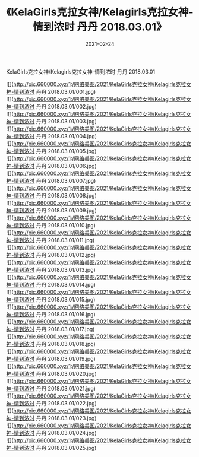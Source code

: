 ﻿---
layout: post
title:  《KelaGirls克拉女神/Kelagirls克拉女神-情到浓时 丹丹 2018.03.01》
date:   2021-02-24
img: http://pic.660000.xyz/1:/网络美图/2021/KelaGirls克拉女神/Kelagirls克拉女神-情到浓时 丹丹 2018.03.01/000.jpg
categories: [美女, 清纯, 唯美]
---

KelaGirls克拉女神/Kelagirls克拉女神-情到浓时 丹丹 2018.03.01

 ![](http://pic.660000.xyz/1:/网络美图/2021/KelaGirls克拉女神/Kelagirls克拉女神-情到浓时 丹丹 2018.03.01/001.jpg) <br>![](http://pic.660000.xyz/1:/网络美图/2021/KelaGirls克拉女神/Kelagirls克拉女神-情到浓时 丹丹 2018.03.01/002.jpg) <br>![](http://pic.660000.xyz/1:/网络美图/2021/KelaGirls克拉女神/Kelagirls克拉女神-情到浓时 丹丹 2018.03.01/003.jpg) <br>![](http://pic.660000.xyz/1:/网络美图/2021/KelaGirls克拉女神/Kelagirls克拉女神-情到浓时 丹丹 2018.03.01/004.jpg) <br>![](http://pic.660000.xyz/1:/网络美图/2021/KelaGirls克拉女神/Kelagirls克拉女神-情到浓时 丹丹 2018.03.01/005.jpg) <br>![](http://pic.660000.xyz/1:/网络美图/2021/KelaGirls克拉女神/Kelagirls克拉女神-情到浓时 丹丹 2018.03.01/006.jpg) <br>![](http://pic.660000.xyz/1:/网络美图/2021/KelaGirls克拉女神/Kelagirls克拉女神-情到浓时 丹丹 2018.03.01/007.jpg) <br>![](http://pic.660000.xyz/1:/网络美图/2021/KelaGirls克拉女神/Kelagirls克拉女神-情到浓时 丹丹 2018.03.01/008.jpg) <br>![](http://pic.660000.xyz/1:/网络美图/2021/KelaGirls克拉女神/Kelagirls克拉女神-情到浓时 丹丹 2018.03.01/009.jpg) <br>![](http://pic.660000.xyz/1:/网络美图/2021/KelaGirls克拉女神/Kelagirls克拉女神-情到浓时 丹丹 2018.03.01/010.jpg) <br>![](http://pic.660000.xyz/1:/网络美图/2021/KelaGirls克拉女神/Kelagirls克拉女神-情到浓时 丹丹 2018.03.01/011.jpg) <br>![](http://pic.660000.xyz/1:/网络美图/2021/KelaGirls克拉女神/Kelagirls克拉女神-情到浓时 丹丹 2018.03.01/012.jpg) <br>![](http://pic.660000.xyz/1:/网络美图/2021/KelaGirls克拉女神/Kelagirls克拉女神-情到浓时 丹丹 2018.03.01/013.jpg) <br>![](http://pic.660000.xyz/1:/网络美图/2021/KelaGirls克拉女神/Kelagirls克拉女神-情到浓时 丹丹 2018.03.01/014.jpg) <br>![](http://pic.660000.xyz/1:/网络美图/2021/KelaGirls克拉女神/Kelagirls克拉女神-情到浓时 丹丹 2018.03.01/015.jpg) <br>![](http://pic.660000.xyz/1:/网络美图/2021/KelaGirls克拉女神/Kelagirls克拉女神-情到浓时 丹丹 2018.03.01/016.jpg) <br>![](http://pic.660000.xyz/1:/网络美图/2021/KelaGirls克拉女神/Kelagirls克拉女神-情到浓时 丹丹 2018.03.01/017.jpg) <br>![](http://pic.660000.xyz/1:/网络美图/2021/KelaGirls克拉女神/Kelagirls克拉女神-情到浓时 丹丹 2018.03.01/018.jpg) <br>![](http://pic.660000.xyz/1:/网络美图/2021/KelaGirls克拉女神/Kelagirls克拉女神-情到浓时 丹丹 2018.03.01/019.jpg) <br>![](http://pic.660000.xyz/1:/网络美图/2021/KelaGirls克拉女神/Kelagirls克拉女神-情到浓时 丹丹 2018.03.01/020.jpg) <br>![](http://pic.660000.xyz/1:/网络美图/2021/KelaGirls克拉女神/Kelagirls克拉女神-情到浓时 丹丹 2018.03.01/021.jpg) <br>![](http://pic.660000.xyz/1:/网络美图/2021/KelaGirls克拉女神/Kelagirls克拉女神-情到浓时 丹丹 2018.03.01/022.jpg) <br>![](http://pic.660000.xyz/1:/网络美图/2021/KelaGirls克拉女神/Kelagirls克拉女神-情到浓时 丹丹 2018.03.01/023.jpg) <br>![](http://pic.660000.xyz/1:/网络美图/2021/KelaGirls克拉女神/Kelagirls克拉女神-情到浓时 丹丹 2018.03.01/024.jpg) <br>![](http://pic.660000.xyz/1:/网络美图/2021/KelaGirls克拉女神/Kelagirls克拉女神-情到浓时 丹丹 2018.03.01/025.jpg) <br>